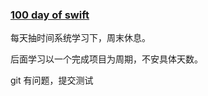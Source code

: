 ### [100 day of swift](https://www.hackingwithswift.com/100)

每天抽时间系统学习下，周末休息。

后面学习以一个完成项目为周期，不安具体天数。



git 有问题，提交测试

